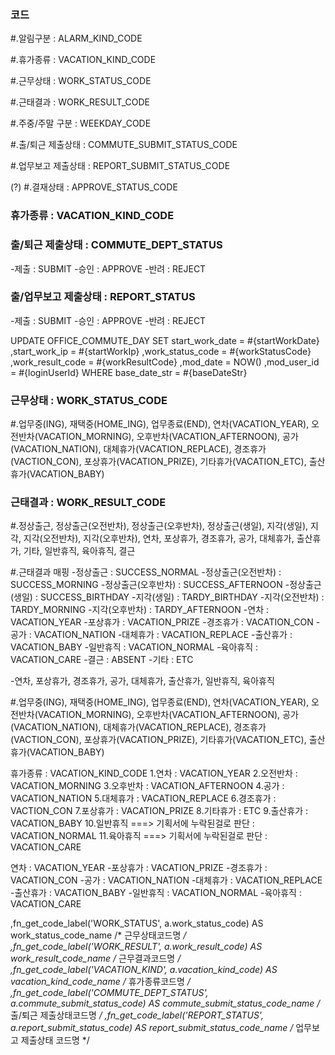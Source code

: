 ### 코드 ###

 #.알림구분 : ALARM_KIND_CODE

 #.휴가종류 : VACATION_KIND_CODE

 #.근무상태 : WORK_STATUS_CODE
 
 #.근태결과 : WORK_RESULT_CODE

 #.주중/주말 구분 : WEEKDAY_CODE

 #.출/퇴근 제출상태 : COMMUTE_SUBMIT_STATUS_CODE

 #.업무보고 제출상태 : REPORT_SUBMIT_STATUS_CODE

 (?) #.결재상태 : APPROVE_STATUS_CODE


### 휴가종류 : VACATION_KIND_CODE ###


### 출/퇴근 제출상태 : COMMUTE_DEPT_STATUS ###
 -제출 : SUBMIT
 -승인 : APPROVE
 -반려 : REJECT

### 출/업무보고 제출상태 : REPORT_STATUS ###
 -제출 : SUBMIT
 -승인 : APPROVE
 -반려 : REJECT


 UPDATE OFFICE_COMMUTE_DAY
		SET
			start_work_date = #{startWorkDate}
			,start_work_ip = #{startWorkIp}
			,work_status_code = #{workStatusCode}
			,work_result_code = #{workResultCode}
			,mod_date = NOW()
			,mod_user_id = #{loginUserId}
		WHERE base_date_str = #{baseDateStr}



### 근무상태 : WORK_STATUS_CODE ###

 #.업무중(ING), 재택중(HOME_ING), 업무종료(END), 연차(VACATION_YEAR), 오전반차(VACATION_MORNING), 오후반차(VACATION_AFTERNOON), 공가(VACATION_NATION), 대체휴가(VACATION_REPLACE), 경조휴가(VACTION_CON), 포상휴가(VACATION_PRIZE), 기타휴가(VACATION_ETC), 출산휴가(VACATION_BABY)


### 근태결과 : WORK_RESULT_CODE ###

 #.정상출근, 정상출근(오전반차), 정상출근(오후반차), 정상출근(생일), 지각(생일), 지각, 지각(오전반차), 지각(오후반차), 연차, 포상휴가, 경조휴가, 공가, 대체휴가, 출산휴가, 기타, 일반휴직, 육아휴직, 결근

 #.근태결과 매핑
  -정상출근 : SUCCESS_NORMAL
  -정상출근(오전반차) : SUCCESS_MORNING
  -정상출근(오후반차) : SUCCESS_AFTERNOON
  -정상출근(생일) : SUCCESS_BIRTHDAY
  -지각(생일) : TARDY_BIRTHDAY
  -지각(오전반차) : TARDY_MORNING
  -지각(오후반차) : TARDY_AFTERNOON
  -연차 : VACATION_YEAR
  -포상휴가 : VACATION_PRIZE
  -경조휴가 : VACATION_CON
  -공가 : VACATION_NATION
  -대체휴가 : VACATION_REPLACE
  -출산휴가 : VACATION_BABY
  -일반휴직 : VACATION_NORMAL
  -육아휴직 : VACATION_CARE
  -결근 : ABSENT
  -기타 : ETC

 -연차, 포상휴가, 경조휴가, 공가, 대체휴가, 출산휴가, 일반휴직, 육아휴직



 #.업무중(ING), 재택중(HOME_ING), 업무종료(END), 연차(VACATION_YEAR), 오전반차(VACATION_MORNING), 오후반차(VACATION_AFTERNOON), 공가(VACATION_NATION), 대체휴가(VACATION_REPLACE), 경조휴가(VACTION_CON), 포상휴가(VACATION_PRIZE), 기타휴가(VACATION_ETC), 출산휴가(VACATION_BABY)


휴가종류 : VACATION_KIND_CODE
 1.연차 : VACATION_YEAR
 2.오전반차 : VACATION_MORNING
 3.오후반차 : VACATION_AFTERNOON
 4.공가 : VACATION_NATION
 5.대체휴가 : VACATION_REPLACE
 6.경조휴가 : VACTION_CON
 7.포상휴가 : VACATION_PRIZE
 8.기타휴가 : ETC
 9.출산휴가 : VACATION_BABY
 10.일반휴직 ===> 기획서에 누락된걸로 판단 : VACATION_NORMAL
 11.육아휴직 ===> 기획서에 누락된걸로 판단 : VACATION_CARE



연차 : VACATION_YEAR
  -포상휴가 : VACATION_PRIZE
  -경조휴가 : VACATION_CON
  -공가 : VACATION_NATION
  -대체휴가 : VACATION_REPLACE
  -출산휴가 : VACATION_BABY
  -일반휴직 : VACATION_NORMAL
  -육아휴직 : VACATION_CARE

 

 ,fn_get_code_label('WORK_STATUS', a.work_status_code) AS work_status_code_name /* 근무상태코드명 */
,fn_get_code_label('WORK_RESULT', a.work_result_code) AS work_result_code_name /* 근무결과코드명 */
,fn_get_code_label('VACATION_KIND', a.vacation_kind_code) AS vacation_kind_code_name /* 휴가종류코드명 */
,fn_get_code_label('COMMUTE_DEPT_STATUS', a.commute_submit_status_code) AS commute_submit_status_code_name /* 출/퇴근 제출상태코드명 */
,fn_get_code_label('REPORT_STATUS', a.report_submit_status_code) AS report_submit_status_code_name /* 업무보고 제출상태 코드명 */
